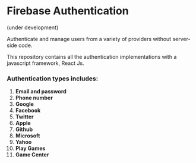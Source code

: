 # Firebase Authentication
(under development)

Authenticate and manage users from a variety of providers without server-side code.

This repository contains all the authentication implementations with a javascript framework, React Js.

### Authentication types includes:

1. **Email and password**
2. **Phone number**        
3. **Google**
4. **Facebook**
5. **Twitter**
6. **Apple**
7. **Github**
8. **Microsoft**
9. **Yahoo**
10. **Play Games**
11. **Game Center**
